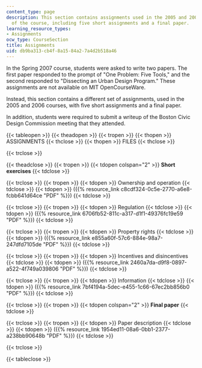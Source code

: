 ```yaml
---
content_type: page
description: This section contains assignments used in the 2005 and 2006 versions
  of the course, including five short assignments and a final paper.
learning_resource_types:
- Assignments
ocw_type: CourseSection
title: Assignments
uid: db9ba313-cb4f-8a15-84a2-7a4d2b518a46
---
```


In the Spring 2007 course, students were asked to write two papers. The first paper responded to the prompt of "One Problem: Five Tools," and the second responded to "Dissecting an Urban Design Program." These assignments are not available on MIT OpenCourseWare.

Instead, this section contains a different set of assignments, used in the 2005 and 2006 courses, with five short assignments and a final paper.

In addition, students were required to submit a writeup of the Boston Civic Design Commission meeting that they attended.

{{< tableopen >}}
{{< theadopen >}}
{{< tropen >}}
{{< thopen >}}
ASSIGNMENTS
{{< thclose >}}
{{< thopen >}}
FILES
{{< thclose >}}

{{< trclose >}}

{{< theadclose >}}
{{< tropen >}}
{{< tdopen colspan="2" >}}
**Short exercises**
{{< tdclose >}}

{{< trclose >}}
{{< tropen >}}
{{< tdopen >}}
Ownership and operation
{{< tdclose >}}
{{< tdopen >}}
({{% resource_link c8cdf324-0c5e-2770-a6e8-fcbb641d64ce "PDF" %}})
{{< tdclose >}}

{{< trclose >}}
{{< tropen >}}
{{< tdopen >}}
Regulation
{{< tdclose >}}
{{< tdopen >}}
({{% resource_link 6706fb52-811c-a317-d1f1-49376fc19e59 "PDF" %}})
{{< tdclose >}}

{{< trclose >}}
{{< tropen >}}
{{< tdopen >}}
Property rights
{{< tdclose >}}
{{< tdopen >}}
({{% resource_link e855a60f-57c6-884e-98a7-247dfd7105de "PDF" %}})
{{< tdclose >}}

{{< trclose >}}
{{< tropen >}}
{{< tdopen >}}
Incentives and disincentives
{{< tdclose >}}
{{< tdopen >}}
({{% resource_link 2460a7da-d9f8-0897-a522-4f749a039806 "PDF" %}})
{{< tdclose >}}

{{< trclose >}}
{{< tropen >}}
{{< tdopen >}}
Information
{{< tdclose >}}
{{< tdopen >}}
({{% resource_link 7bf4194a-5dec-e455-1c66-67ec2bb856b0 "PDF" %}})
{{< tdclose >}}

{{< trclose >}}
{{< tropen >}}
{{< tdopen colspan="2" >}}
**Final paper**
{{< tdclose >}}

{{< trclose >}}
{{< tropen >}}
{{< tdopen >}}
Paper description
{{< tdclose >}}
{{< tdopen >}}
({{% resource_link 1954ed11-08a6-0bb1-2377-a238bb90648b "PDF" %}})
{{< tdclose >}}

{{< trclose >}}

{{< tableclose >}}